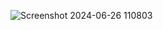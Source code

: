 ![Screenshot 2024-06-26 110803](https://github.com/Manabe0304/PRF192-SU24/assets/145574399/98a4cb81-d691-4144-9d8b-dc3fd4a93130)
